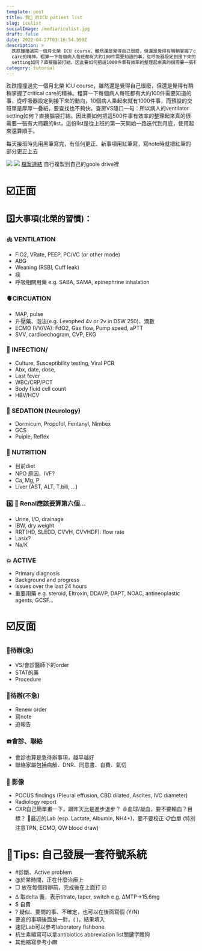 ```yaml
---
template: post
title: 我🦎 的ICU patient list
slug: iculist
socialImage: /media/iculist.jpg
draft: false
date: 2022-04-27T03:16:54.559Z
description: >
  跌跌撞撞過完一個月北榮 ICU course，雖然還是覺得自己很廢，但還是覺得有稍稍掌握了critical
  care的精神。粗算一下每個病人每班都有大約100件需要知道的事，從呼吸器設定到接下來的動向，10個病人乘起來就有1000件事，而預設的交班單是厚厚一疊紙，要查找也不夠快，查房VS隨口一句：所以病人的ventilator
  setting如何？直接腦袋打結。因此要如何把這1000件事有效率的整理起來真的很需要一張有大局觀的list。這份list是從上班的第一天開始一路迭代到月底，使用起來還算順手。
category: tutorial
---
```

跌跌撞撞過完一個月北榮 ICU course，雖然還是覺得自己很廢，但還是覺得有稍稍掌握了critical care的精神。粗算一下每個病人每班都有大約100件需要知道的事，從呼吸器設定到接下來的動向，10個病人乘起來就有1000件事，而預設的交班單是厚厚一疊紙，要查找也不夠快，查房VS隨口一句：所以病人的ventilator setting如何？直接腦袋打結。因此要如何把這500件事有效率的整理起來真的很需要一張有大局觀的list。這份list是從上班的第一天開始一路迭代到月底，使用起來還算順手。

每天接班時先用黑筆寫完，有任何更正、新事項用紅筆寫，寫note時就把紅筆的部分更正上去

![](https://i.imgur.com/Vrogrpe.jpg)
![](https://i.imgur.com/AG7sxOf.jpg)
[檔案連結](https://bit.ly/iculist) 自行複製到自己的goole drive裡

# ☑️正面
## 5️⃣大事項(北榮的習慣)：
### 🫁 VENTILATION
- FiO2, VRate, PEEP, PC/VC (or other mode)
- ABG
- Weaning (RSBI, Cuff leak)
- 痰
- 呼吸相關用藥 e.g. SABA, SAMA, epinephrine inhalation

### 🫀CIRCUATION
- MAP, pulse
- 升壓藥、泡法(e.g. Levophed 4v or 2v in D5W 250)、滴數
- ECMO (VV/VA): FdO2, Gas flow, Pump speed, aPTT
- SVV, cardioechogram, CVP, EKG

### 🦠 INFECTION/
- Culture, Susceptibility testing, Viral PCR
- Abx, date, dose, 
- Last fever
- WBC/CRP/PCT
- Body fluid cell count
- HBV/HCV

### 🧠 SEDATION (Neurology)
- Dormicum, Propofol, Fentanyl, Nimbex
- GCS
- Puiple, Reflex

### 🍔 NUTRITION
- 目前diet
- NPO 原因，IVF?
- Ca, Mg, P
- Liver (AST, ALT, T.bili, …)

### 6️⃣ 🚽 Renal應該要算第六個…
- Urine, I/O, drainage
- IBW, dry weight
- RRT(HD, SLEDD, CVVH, CVVHDF): flow rate 
- Lasix?
- Na/K

### 💥 ACTIVE
- Primary diagnosis
- Background and progress  
- Issues over the last 24 hours
- 重要用藥 e.g. steroid, Eltroxin, DDAVP, DAPT, NOAC, antineoplastic agents, GCSF… 

# ☑️反面
### 📌待辦(急)
- VS/會診醫師下的order
- STAT的藥
- Procedure

### 📍待辦(不急)
- Renew order
- 寫note
- 追報告

### ☎️會診、聯絡
- 會診也算是急待辦事項，越早越好
- 聯絡家屬包括病解、DNR、同意書、自費、氣切

### 📸 影像
- POCUS findings (Pleural effusion, CBD dilated, Ascites, IVC diameter)
- Radiology report 
- CXR自己簡單畫一下，跟昨天比是進步退步？
🩸血球/凝血，要不要輸血？目標？
🧪最近的Lab (esp. Lactate, Albumin, NH4+)，要不要校正
📋血單 (特別注意TPN, ECMO, QW blood draw)

# 🧐Tips: 自己發展一套符號系統
- #診斷、Active problem
- @於某時間，正在什麼治療上
- □ 放在每個待辦前，完成後在上面打 ☑️
- Δ 取delta 義，表示titrate, taper, switch e.g. ΔMTP→15.6mg 
- $ 自費
- ? 疑似、要問的事、不確定，也可以在後面寫個 (Y/N) 
- 要追的事項後面放一對，(   )，結果填入
- 速記Lab可以參考laboratory fishbone
- 抗生素縮寫可以拿antibiotics abbreviation list關鍵字餵狗
- 其他縮寫參考小麻

